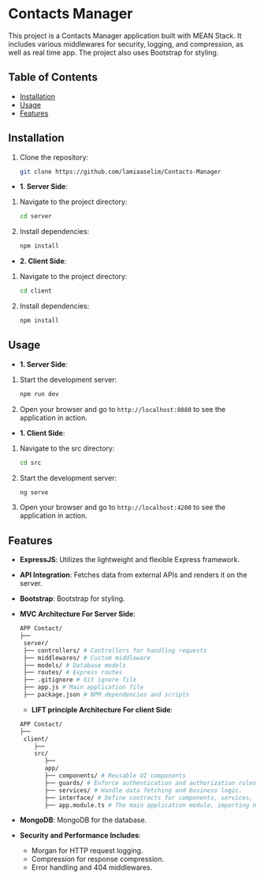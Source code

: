 # Contacts Manager

This project is a Contacts Manager  application built with MEAN Stack. It includes various middlewares for security, logging, and compression, as well as real time app. The project also uses Bootstrap for styling.

## Table of Contents

- [Installation](#installation)
- [Usage](#usage)
- [Features](#features)

## Installation

1. Clone the repository:
   ```sh
   git clone https://github.com/lamiaaselim/Contacts-Manager
   ```
- **1. Server Side**:   
1. Navigate to the project directory:
   ```sh
   cd server
   ```
2. Install dependencies:
   ```sh
   npm install
   ```

- **2. Client Side**:   
1. Navigate to the project directory:
   ```sh
   cd client
   ```
2. Install dependencies:
   ```sh
   npm install
   ```

## Usage
- **1. Server Side**:   
1. Start the development server:
   ```sh
   npm run dev
   ```
2. Open your browser and go to `http://localhost:8080` to see the application in action.

- **1. Client Side**:   
1. Navigate to the src directory:
   ```sh
   cd src
   ```
1. Start the development server:
   ```sh
   ng serve
   ```
2. Open your browser and go to `http://localhost:4200` to see the application in action.


## Features

- **ExpressJS**: Utilizes the lightweight and flexible Express framework.
- **API Integration**: Fetches data from external APIs and renders it on the server.
- **Bootstrap**: Bootstrap for styling.
- **MVC Architecture For Server Side**:

  ```sh
  APP Contact/
  ├── 
   server/
   ├── controllers/ # Controllers for handling requests
   ├── middlewares/ # Custom middleware
   ├── models/ # Database models
   ├── routes/ # Express routes
   ├── .gitignore # Git ignore file
   ├── app.js # Main application file
   ├── package.json # NPM dependencies and scripts
  ```

  - **LIFT principle Architecture For client Side**:
  ```sh
  APP Contact/
  ├── 
   client/
      ├── 
      src/
         ├── 
         app/
         ├── components/ # Reusable UI components
         ├── guards/ # Enforce authentication and authorization rules.
         ├── services/ # Handle data fetching and business logic.
         ├── interface/ # Define contracts for components, services, and data structures.
         ├── app.module.ts # The main application module, importing necessary components, services, and configurations.
  ```


- **MongoDB**: MongoDB for the database.
- **Security and Performance Includes**:
  - Morgan for HTTP request logging.
  - Compression for response compression.
  - Error handling and 404 middlewares.
